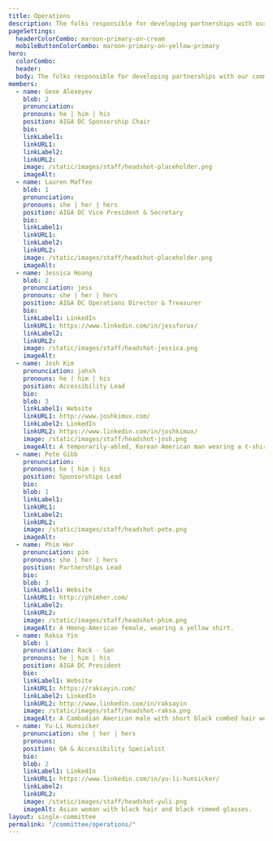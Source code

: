 ```yaml
---
title: Operations
description: The folks responsible for developing partnerships with our community and helping us meet our accessibility goals.
pageSettings:
  headerColorCombo: maroon-primary-on-cream
  mobileButtonColorCombo: maroon-primary-on-yellow-primary
hero:
  colorCombo:
  header:
  body: The folks responsible for developing partnerships with our community and helping us meet our accessibility goals.
members:
  - name: Gene Alexeyev
    blob: 2
    pronunciation:
    pronouns: he | him | his
    position: AIGA DC Sponsorship Chair
    bio:
    linkLabel1:
    linkURL1:
    linkLabel2:
    linkURL2:
    image: /static/images/staff/headshot-placeholder.png
    imageAlt:
  - name: Lauren Maffeo
    blob: 1
    pronunciation:
    pronouns: she | her | hers
    position: AIGA DC Vice President & Secretary
    bio:
    linkLabel1:
    linkURL1:
    linkLabel2:
    linkURL2:
    image: /static/images/staff/headshot-placeholder.png
    imageAlt:
  - name: Jessica Hoang
    blob: 2
    pronunciation: jess
    pronouns: she | her | hers
    position: AIGA DC Operations Director & Treasurer
    bio:
    linkLabel1: LinkedIn
    linkURL1: https://www.linkedin.com/in/jessforux/
    linkLabel2:
    linkURL2:
    image: /static/images/staff/headshot-jessica.png
    imageAlt:
  - name: Josh Kim
    pronunciation: jahsh
    pronouns: he | him | his
    position: Accessibility Lead
    bio:
    blob: 3
    linkLabel1: Website
    linkURL1: http://www.joshkimux.com/
    linkLabel2: LinkedIn
    linkURL2: https://www.linkedin.com/in/joshkimux/
    image: /static/images/staff/headshot-josh.png
    imageAlt: A temporarily-abled, Korean American man wearing a t-shirt that says "digital accessibility is my jam."
  - name: Pete Gibb
    pronunciation:
    pronouns: he | him | his
    position: Sponsorships Lead
    bio:
    blob: 1
    linkLabel1:
    linkURL1:
    linkLabel2:
    linkURL2:
    image: /static/images/staff/headshot-pete.png
    imageAlt:
  - name: Phim Her
    pronunciation: pim
    pronouns: she | her | hers
    position: Partnerships Lead
    bio:
    blob: 3
    linkLabel1: Website
    linkURL1: http://phimher.com/
    linkLabel2:
    linkURL2:
    image: /static/images/staff/headshot-phim.png
    imageAlt: A Hmong-American female, wearing a yellow shirt.
  - name: Raksa Yin
    blob: 1
    pronunciation: Rack · San
    pronouns: he | him | his
    position: AIGA DC President
    bio:
    linkLabel1: Website
    linkURL1: https://raksayin.com/
    linkLabel2: LinkedIn
    linkURL2: http://www.linkedin.com/in/raksayin
    image: /static/images/staff/headshot-raksa.png
    imageAlt: A Cambodian American male with short black combed hair wearing a red collar shirt.
  - name: Yu-Li Hunsicker
    pronunciation: she | her | hers
    pronouns:
    position: QA & Accessibility Specialist
    bio:
    blob: 2
    linkLabel1: LinkedIn
    linkURL1: https://www.linkedin.com/in/yu-li-hunsicker/
    linkLabel2:
    linkURL2:
    image: /static/images/staff/headshot-yuli.png
    imageAlt: Asian woman with black hair and black rimmed glasses.
layout: single-committee
permalink: "/committee/operations/"
---
```

